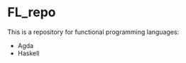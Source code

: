 # FL_repo
This is a repository for functional programming languages: <br />
- Agda <br />
- Haskell <br />
